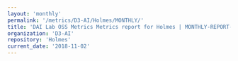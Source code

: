 ```yaml
---
layout: 'monthly'
permalink: '/metrics/D3-AI/Holmes/MONTHLY/'
title: 'DAI Lab OSS Metrics Metrics report for Holmes | MONTHLY-REPORT-2018-11-02'
organization: 'D3-AI'
repository: 'Holmes'
current_date: '2018-11-02'
---
```

